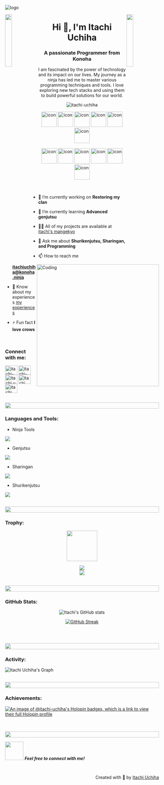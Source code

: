 ![logo](supun-new.png)

<img align="left" src="https://user-images.githubusercontent.com/65187002/144930161-2f783401-8d27-4fdf-a2f7-cc0ba32f1f1f.gif" width="21%" style="display:inline;"><img align="right" src="https://user-images.githubusercontent.com/65187002/144930161-2f783401-8d27-4fdf-a2f7-cc0ba32f1f1f.gif" width="21%" style="display:inline;">

<h1 align="center">Hi 👋, I'm Itachi Uchiha</h1>
<h3 align="center">A passionate Programmer from Konoha</h3>
<p align="center">I am fascinated by the power of technology and its impact on our lives. My journey as a ninja has led me to master various programming techniques and tools. I love exploring new tech stacks and using them to build powerful solutions for our world.</p>

<p align="center"> 
 <img src="https://komarev.com/ghpvc/?username=itachi-uchiha&label=Profile%20views&color=0e75b6&style=flat" alt="itachi-uchiha" />
</p>

<div align="center">
  <img src="https://techstack-generator.vercel.app/java-icon.svg" alt="icon" width="50" height="50" />
  <img src="https://techstack-generator.vercel.app/python-icon.svg" alt="icon" width="50" height="50" />
  <img src="https://techstack-generator.vercel.app/ts-icon.svg" alt="icon" width="50" height="50" />
  <img src="https://techstack-generator.vercel.app/js-icon.svg" alt="icon"width="50" height="50" />
  <img src="https://techstack-generator.vercel.app/react-icon.svg" alt="icon" width="50" height="50" />
 <img src="https://techstack-generator.vercel.app/mysql-icon.svg" alt="icon" width="50" height="50" />
</div>

<br>

<div align="center">
  <img src="https://techstack-generator.vercel.app/docker-icon.svg" alt="icon" width="50" height="50" />
  <img src="https://techstack-generator.vercel.app/aws-icon.svg" alt="icon" width="50" height="50" />
  <img src="https://techstack-generator.vercel.app/github-icon.svg" alt="icon" width="50" height="50" />
  <img src="https://techstack-generator.vercel.app/prettier-icon.svg" alt="icon" width="50" height="50" />
  <img src="https://techstack-generator.vercel.app/restapi-icon.svg" alt="icon" width="50" height="50" />
  <img src="https://techstack-generator.vercel.app/graphql-icon.svg" alt="icon" width="50" height="50" />
</div>

<img align="right" alt="Coding" width="400" src="https://user-images.githubusercontent.com/74038190/229223263-cf2e4b07-2615-4f87-9c38-e37600f8381a.gif">
<br><br>

- 🔭 I’m currently working on **Restoring my clan**

- 🌱 I’m currently learning **Advanced genjutsu**

- 👨‍💻 All of my projects are available at [itachi's mangekyo](http://itachiuchihablog.com)

- 💬 Ask me about **Shurikenjutsu, Sharingan, and Programming**

- 📫 How to reach me **itachiuchiha@konoha.ninja**

- 📄 Know about my experiences [my experiences](http://itachiuchihablog.com/#resume)

- ⚡ Fun fact **I love crows**

<br>
<h3 align="left">Connect with me:</h3>
<p align="left">
<a href="https://linkedin.com/in/itachi-uchiha" target="blank"><img align="center" src="https://raw.githubusercontent.com/rahuldkjain/github-profile-readme-generator/master/src/images/icons/Social/linked-in-alt.svg" alt="itachi-uchiha" height="30" width="40" /></a>
<a href="https://stackoverflow.com/users/itachi-uchiha" target="blank"><img align="center" src="https://raw.githubusercontent.com/rahuldkjain/github-profile-readme-generator/master/src/images/icons/Social/stack-overflow.svg" alt="itachi-uchiha" height="30" width="40" /></a>
<a href="https://fb.com/itachi.uchiha" target="blank"><img align="center" src="https://raw.githubusercontent.com/rahuldkjain/github-profile-readme-generator/master/src/images/icons/Social/facebook.svg" alt="itachi.uchiha" height="30" width="40" /></a>
<a href="https://instagram.com/itachi___uchiha" target="blank"><img align="center" src="https://raw.githubusercontent.com/rahuldkjain/github-profile-readme-generator/master/src/images/icons/Social/instagram.svg" alt="itachi___uchiha" height="30" width="40" /></a>
<a href="https://www.youtube.com/itachiuchiha" target="blank"><img align="center" src="https://raw.githubusercontent.com/rahuldkjain/github-profile-readme-generator/master/src/images/icons/Social/youtube.svg" alt="itachi uchiha" height="30" width="40" /></a>
</p>
<br>

<img src="https://i.imgur.com/dBaSKWF.gif" height="20" width="100%">

<h3 align="left">Languages and Tools:</h3>

- Ninja Tools
<p align="left">
  <a href="https://skillicons.dev">
    <img src="https://skillicons.dev/icons?i=python,javascript,typescript,react,java" />
  </a>
</p>

- Genjutsu
<p align="left">
  <a href="https://skillicons.dev">
    <img src="https://skillicons.dev/icons?i=graphql,restapi" />
  </a>
</p>

- Sharingan
<p align="left">
  <a href="https://skillicons.dev">
    <img src="https://skillicons.dev/icons?i=github,git" />
  </a>
</p>

- Shurikenjutsu
<p align="left">
  <a href="https://skillicons.dev">
    <img src="https://skillicons.dev/icons?i=vscode,docker" />
  </a>
</p>

<br/>

<img src="https://i.imgur.com/dBaSKWF.gif" height="20" width="100%">

<h3 align="left">Trophy:</h3>

<p align="center">
<img src="https://media.tenor.com/0ENB5HuTH0gAAAAi/trophy-beker.gif"  width="100px" height="100px"></p>
  
<div align="center">
<img src="https://github-profile-trophy.vercel.app/?username=itachi-uchiha&theme=matrix&no-bg=true&no-frame=true&row=1&column=4&title=MultiLanguage,Commits,PullRequest,Reviews">
 </div>

<div align="center">
<img src="https://github-profile-trophy.vercel.app/?username=itachi-uchiha&theme=matrix&no-bg=true&no-frame=true&row=1&column=4&title=Repositories,Organizations,Stars,Followers">
 </div>
 <br><br>

<img src="https://i.imgur.com/dBaSKWF.gif" height="20" width="100%">

<h3 align="left">GitHub Stats:</h3>
<div align="center">
 
![Itachi's GitHub stats](https://github-readme-stats.vercel.app/api?username=itachi-uchiha\&theme=midnight-purple\&show_icons=true\&show=reviews,prs_merged,prs_merged_percentage\&hide=contribs,issues)

[![GitHub Streak](https://streak-stats.demolab.com/?user=itachi-uchiha&theme=midnight-purple)](https://git.io/streak-stats)

</div>

<br><br>

<img src="https://i.imgur.com/dBaSKWF.gif" height="20" width="100%">

<h3 align="left">Activity:</h3>

![Itachi Uchiha's Graph](https://github-readme-activity-graph.vercel.app/graph?username=itachi-uchiha&custom_title=Itachi's%20GitHub%20Activity%20Graph&bg_color=0D1117&color=7F3FBF&line=7F3FBF&point=7F3FBF&area_color=FFFFFF&title_color=FFFFFF&area=true)
<br><br>

<img src="https://i.imgur.com/dBaSKWF.gif" height="20" width="100%">

<h3 align="left">Achievements:</h3>

[![An image of @itachi-uchiha's Holopin badges, which is a link to view their full Holopin profile](https://holopin.me/itachi-uchiha)](https://holopin.io/@itachi-uchiha)
<br><br><br>

<img src="https://i.imgur.com/dBaSKWF.gif" height="20" width="100%">

<img src="https://media.giphy.com/media/LnQjpWaON8nhr21vNW/giphy.gif" width="60"> <em><b>Feel free to connect with me!</b></em>

<br>
<p align="right" > Created with 🧡 by <a href="http://itachi.traditionalme.life">Itachi Uchiha</a></p>
